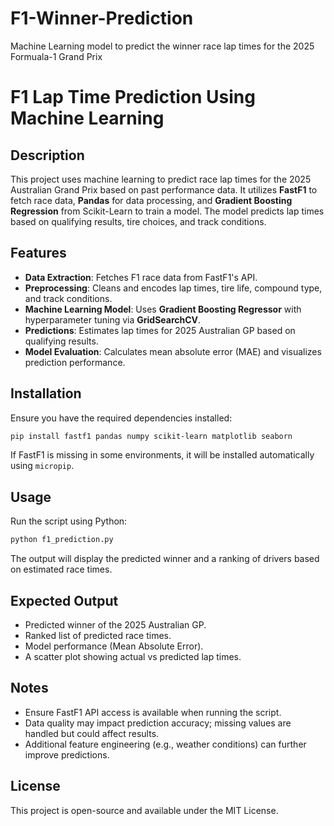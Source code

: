 # F1-Winner-Prediction
Machine Learning model to predict the winner race lap times for the 2025 Formuala-1 Grand Prix


# F1 Lap Time Prediction Using Machine Learning

## Description
This project uses machine learning to predict race lap times for the 2025 Australian Grand Prix based on past performance data. It utilizes **FastF1** to fetch race data, **Pandas** for data processing, and **Gradient Boosting Regression** from Scikit-Learn to train a model. The model predicts lap times based on qualifying results, tire choices, and track conditions.

## Features
- **Data Extraction**: Fetches F1 race data from FastF1's API.
- **Preprocessing**: Cleans and encodes lap times, tire life, compound type, and track conditions.
- **Machine Learning Model**: Uses **Gradient Boosting Regressor** with hyperparameter tuning via **GridSearchCV**.
- **Predictions**: Estimates lap times for 2025 Australian GP based on qualifying results.
- **Model Evaluation**: Calculates mean absolute error (MAE) and visualizes prediction performance.

## Installation
Ensure you have the required dependencies installed:
```bash
pip install fastf1 pandas numpy scikit-learn matplotlib seaborn
```
If FastF1 is missing in some environments, it will be installed automatically using `micropip`.

## Usage
Run the script using Python:
```bash
python f1_prediction.py
```
The output will display the predicted winner and a ranking of drivers based on estimated race times.

## Expected Output
- Predicted winner of the 2025 Australian GP.
- Ranked list of predicted race times.
- Model performance (Mean Absolute Error).
- A scatter plot showing actual vs predicted lap times.

## Notes
- Ensure FastF1 API access is available when running the script.
- Data quality may impact prediction accuracy; missing values are handled but could affect results.
- Additional feature engineering (e.g., weather conditions) can further improve predictions.

## License
This project is open-source and available under the MIT License.

